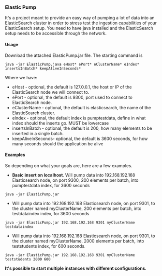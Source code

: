 ### Elastic Pump
It's a project meant to provide an easy way of pumping a lot of data into an ElasticSearch cluster in order to stress test the ingestion capabilities of your ElasticSearch setup.
You need to have java installed and the ElasticSearch setup needs to be accessible through the network.

#### Usage
Download the attached ElasticPump.jar file. The starting command is
```
java -jar ElasticPump.java eHost* ePort* eClusterName* eIndex* insertsInBatch* keepAliveInSeconds*
```
Where we have:
* eHost - optional, the default is 127.0.0.1, the host or IP of the ElasticSearch node we will connect to.
* ePort - optional, the default is 9300, port used to connect to ElasticSearch node.
* eClusterName - optional, the default is elasticsearch, the name of the ElasticSearch cluster.
* eIndex - optional, the default index is pumptestdata, define in what index should the inserts go. MUST be lowercase
* insertsInBatch - optional, the default is 200, how many elements to be inserted in a single batch.
* keepAliveInSeconds- optional, the default is 3600 seconds, for how many seconds should the application be alive

#### Examples
So depending on what your goals are, here are a few examples.
- **Basic insert on localhost**. Will pump data into 192.168.192.168 Elasticsearch node, on port 9300, 200 elements per batch, into pumptestdata index, for 3600 seconds
```
java -jar ElasticPump.jar
```
- Will pump data into 192.168.192.168 Elasticsearch node, on port 9301, to the cluster named myClusterName, 200 elements per batch, into testdataindex index, for 3600 seconds
```
java -jar ElasticPump.jar 192.168.192.168 9301 myClusterName testdataindex
```
- Will pump data into 192.168.192.168 Elasticsearch node, on port 9301, to the cluster named myClusterName, 2000 elements per batch, into teststudents index, for 600 seconds.
```
java -jar ElasticPump.jar 192.168.192.168 9301 myClusterName teststudents 2000 600
```

**It's possible to start multiple instances with different configurations.**